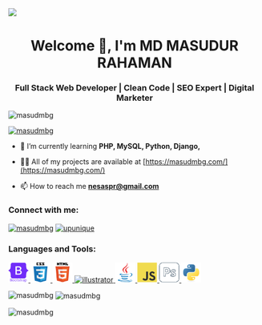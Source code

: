 <img src="https://media.licdn.com/dms/image/v2/D5616AQGpyUUJC18dMQ/profile-displaybackgroundimage-shrink_350_1400/profile-displaybackgroundimage-shrink_350_1400/0/1732678902754?e=1738195200&v=beta&t=84ijKlcPaTxnM3-J2SsMk8R69C3CbbvZleAzcmTNPn0">

<h1 align="center">Welcome 👋, I'm MD MASUDUR RAHAMAN</h1>
<h3 align="center">Full Stack Web Developer | Clean Code | SEO Expert | Digital Marketer</h3>

<p align="left"> <img src="https://komarev.com/ghpvc/?username=masudmbg&label=Profile%20views&color=0e75b6&style=flat" alt="masudmbg" /> </p>

<p align="left"> <a href="https://github.com/ryo-ma/github-profile-trophy"><img src="https://github-profile-trophy.vercel.app/?username=masudmbg" alt="masudmbg" /></a> </p>

- 🌱 I’m currently learning **PHP, MySQL, Python, Django,**

- 👨‍💻 All of my projects are available at [https://masudmbg.com/](https://masudmbg.com/)

- 📫 How to reach me **nesaspr@gmail.com**

<h3 align="left">Connect with me:</h3>
<p align="left">
<a href="https://twitter.com/masudmbg" target="blank"><img align="center" src="https://raw.githubusercontent.com/rahuldkjain/github-profile-readme-generator/master/src/images/icons/Social/twitter.svg" alt="masudmbg" height="30" width="40" /></a>
<a href="https://fb.com/upunique" target="blank"><img align="center" src="https://raw.githubusercontent.com/rahuldkjain/github-profile-readme-generator/master/src/images/icons/Social/facebook.svg" alt="upunique" height="30" width="40" /></a>
</p>

<h3 align="left">Languages and Tools:</h3>
<p align="left"> <a href="https://getbootstrap.com" target="_blank" rel="noreferrer"> <img src="https://raw.githubusercontent.com/devicons/devicon/master/icons/bootstrap/bootstrap-plain-wordmark.svg" alt="bootstrap" width="40" height="40"/> </a> <a href="https://www.w3schools.com/css/" target="_blank" rel="noreferrer"> <img src="https://raw.githubusercontent.com/devicons/devicon/master/icons/css3/css3-original-wordmark.svg" alt="css3" width="40" height="40"/> </a> <a href="https://www.w3.org/html/" target="_blank" rel="noreferrer"> <img src="https://raw.githubusercontent.com/devicons/devicon/master/icons/html5/html5-original-wordmark.svg" alt="html5" width="40" height="40"/> </a> <a href="https://www.adobe.com/in/products/illustrator.html" target="_blank" rel="noreferrer"> <img src="https://www.vectorlogo.zone/logos/adobe_illustrator/adobe_illustrator-icon.svg" alt="illustrator" width="40" height="40"/> </a> <a href="https://www.java.com" target="_blank" rel="noreferrer"> <img src="https://raw.githubusercontent.com/devicons/devicon/master/icons/java/java-original.svg" alt="java" width="40" height="40"/> </a> <a href="https://developer.mozilla.org/en-US/docs/Web/JavaScript" target="_blank" rel="noreferrer"> <img src="https://raw.githubusercontent.com/devicons/devicon/master/icons/javascript/javascript-original.svg" alt="javascript" width="40" height="40"/> </a> <a href="https://www.photoshop.com/en" target="_blank" rel="noreferrer"> <img src="https://raw.githubusercontent.com/devicons/devicon/master/icons/photoshop/photoshop-line.svg" alt="photoshop" width="40" height="40"/> </a> <a href="https://www.python.org" target="_blank" rel="noreferrer"> <img src="https://raw.githubusercontent.com/devicons/devicon/master/icons/python/python-original.svg" alt="python" width="40" height="40"/> </a> </p>

<p><img align="left" src="https://github-readme-stats.vercel.app/api/top-langs?username=masudmbg&show_icons=true&locale=en&layout=compact" alt="masudmbg" /></p>

<p>&nbsp;<img align="center" src="https://github-readme-stats.vercel.app/api?username=masudmbg&show_icons=true&locale=en" alt="masudmbg" /></p>

<p><img align="center" src="https://github-readme-streak-stats.herokuapp.com/?user=masudmbg&" alt="masudmbg" /></p>
